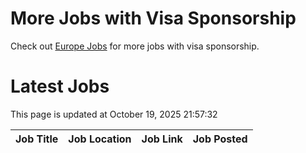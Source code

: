 # More Jobs with Visa Sponsorship

Check out [Europe Jobs](https://github.com/sureshparimi/europejobs#latest-jobs) for more jobs with visa sponsorship.

# Latest Jobs

This page is updated at October 19, 2025 21:57:32

| Job Title | Job Location | Job Link | Job Posted |
| --- | --- | --- | --- |
